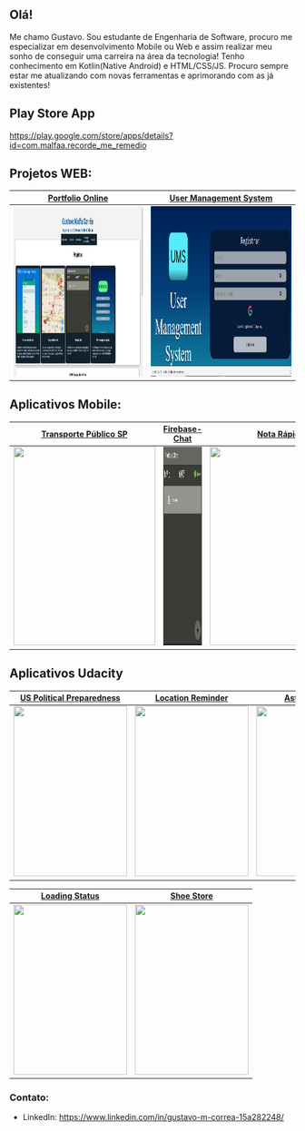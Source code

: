 ## Olá!

Me chamo Gustavo. Sou estudante de Engenharia de Software, procuro me especializar em desenvolvimento Mobile ou Web e assim realizar meu sonho de conseguir uma carreira na área da tecnologia! Tenho conhecimento em Kotlin(Native Android) e HTML/CSS/JS. Procuro sempre estar me atualizando com novas ferramentas e aprimorando com as já existentes!

## Play Store App

https://play.google.com/store/apps/details?id=com.malfaa.recorde_me_remedio

## Projetos WEB: 

|[Portfolio Online](https://github.com/Malfaa/AT.Gustavo_Malfa_Correa-DR1)|[User Management System](https://github.com/Malfaa/ums_js)|
|:---:|:---:|
|<img src = "https://github.com/Malfaa/AT.Gustavo_Malfa_Correa-DR1/blob/main/portfolio_online.jpg" width=550px height=300px>|<img src = "https://github.com/Malfaa/ums_js/blob/main/registrar_imagem.PNG" width=550px height=300px>|

## Aplicativos Mobile:

|[Transporte Público SP](https://github.com/Malfaa/TransportePublicoSP)|[Firebase-Chat](https://github.com/Malfaa/Firebase-Chat)|[Nota Rápida](https://github.com/Malfaa/Nota_Rapida)|
|:---:|:---:|:---:|
|<img src="https://github.com/Malfaa/TransportePublicoSP/blob/main/screenshots/sptransrecord.gif" width=250px height=350px>|<img src="https://github.com/Malfaa/Firebase-Chat/blob/main/gitImages/contatos.png" width=250px height=350px>|<img src="https://github.com/Malfaa/Nota_Rapida/blob/main/gitImages/main_adc.png" width=250px height=350px>|

## Aplicativos Udacity
|[US Political Preparedness](https://github.com/Malfaa/PoliticalPreparedness)|[Location Reminder](https://github.com/Malfaa/KotlinNanoDegree_LocationReminder)|[Asteroid Radar](https://github.com/Malfaa/KotlinNanoDegree_AsteroidRadar)|
|:---:|:---:|:---:|
|<img src="https://github.com/Malfaa/PoliticalPreparedness/blob/main/poliprep.gif" width=200px height=300px>|<img src="https://github.com/Malfaa/KotlinNanoDegree_LocationReminder/blob/main/location_reminder.gif" width=200px height=300px>|<img src="https://github.com/Malfaa/KotlinNanoDegree_AsteroidRadar/blob/main/asteroid.gif" width=200px height=300px>



|[Loading Status](https://github.com/Malfaa/KotlinNanoDegree_LoadingStatus)|[Shoe Store](https://github.com/Malfaa/KotlinNanoDegree_ShoeStore)|
|:---:|:---:|
|<img src="https://github.com/Malfaa/KotlinNanoDegree_LoadingStatus/blob/main/loadapp.gif" width=200px height=300px>|<img src="https://github.com/Malfaa/KotlinNanoDegree_ShoeStore/blob/main/shoe_store.gif" width=200px height=300px>|

### Contato:
- LinkedIn: https://www.linkedin.com/in/gustavo-m-correa-15a282248/
<!---
Malfaa/Malfaa is a ✨ special ✨ repository because its `README.md` (this file) appears on your GitHub profile.
You can click the Preview link to take a look at your changes.
--->
